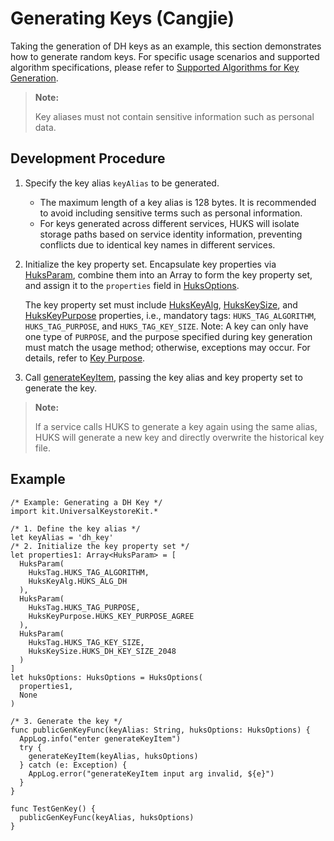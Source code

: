 # Generating Keys (Cangjie)

Taking the generation of DH keys as an example, this section demonstrates how to generate random keys. For specific usage scenarios and supported algorithm specifications, please refer to [Supported Algorithms for Key Generation](./cj-huks-key-generation-overview.md#supported-algorithms).

> **Note:**
>
> Key aliases must not contain sensitive information such as personal data.

## Development Procedure

1. Specify the key alias `keyAlias` to be generated.

    - The maximum length of a key alias is 128 bytes. It is recommended to avoid including sensitive terms such as personal information.
    - For keys generated across different services, HUKS will isolate storage paths based on service identity information, preventing conflicts due to identical key names in different services.

2. Initialize the key property set. Encapsulate key properties via [HuksParam](../../../../reference/source_en/UniversalKeystoreKit/cj-apis-security_huks.md#class-huksparam), combine them into an Array to form the key property set, and assign it to the `properties` field in [HuksOptions](../../../../reference/source_en/UniversalKeystoreKit/cj-apis-security_huks.md#class-huksoptions).

    The key property set must include [HuksKeyAlg](../../../../reference/source_en/UniversalKeystoreKit/cj-apis-security_huks.md#class-hukskeyalg), [HuksKeySize](../../../../reference/source_en/UniversalKeystoreKit/cj-apis-security_huks.md#class-hukskeysize), and [HuksKeyPurpose](../../../../reference/source_en/UniversalKeystoreKit/cj-apis-security_huks.md#class-hukskeypurpose) properties, i.e., mandatory tags: `HUKS_TAG_ALGORITHM`, `HUKS_TAG_PURPOSE`, and `HUKS_TAG_KEY_SIZE`. Note: A key can only have one type of `PURPOSE`, and the purpose specified during key generation must match the usage method; otherwise, exceptions may occur. For details, refer to [Key Purpose](./cj-huks-key-generation-overview.md#key-purpose).

3. Call [generateKeyItem](../../../../reference/source_en/UniversalKeystoreKit/cj-apis-security_huks.md#func-generatekeyitemstring-huksoptions), passing the key alias and key property set to generate the key.

> **Note:**
>
> If a service calls HUKS to generate a key again using the same alias, HUKS will generate a new key and directly overwrite the historical key file.

## Example

<!--compile-->
```cangjie
/* Example: Generating a DH Key */
import kit.UniversalKeystoreKit.*

/* 1. Define the key alias */
let keyAlias = 'dh_key'
/* 2. Initialize the key property set */
let properties1: Array<HuksParam> = [
  HuksParam(
    HuksTag.HUKS_TAG_ALGORITHM,
    HuksKeyAlg.HUKS_ALG_DH
  ),
  HuksParam(
    HuksTag.HUKS_TAG_PURPOSE,
    HuksKeyPurpose.HUKS_KEY_PURPOSE_AGREE
  ),
  HuksParam(
    HuksTag.HUKS_TAG_KEY_SIZE,
    HuksKeySize.HUKS_DH_KEY_SIZE_2048
  )
]
let huksOptions: HuksOptions = HuksOptions(
  properties1,
  None
)

/* 3. Generate the key */
func publicGenKeyFunc(keyAlias: String, huksOptions: HuksOptions) {
  AppLog.info("enter generateKeyItem")
  try {
    generateKeyItem(keyAlias, huksOptions)
  } catch (e: Exception) {
    AppLog.error("generateKeyItem input arg invalid, ${e}")
  }
}

func TestGenKey() {
  publicGenKeyFunc(keyAlias, huksOptions)
}
```
